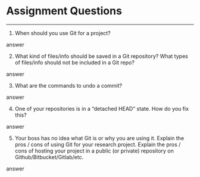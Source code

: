 # Assignment Questions 
---

1. When should you use Git for a project?

answer

2. What kind of files/info should be saved in a Git repository? What 
types of files/info should not be included in a Git repo?

answer

3. What are the commands to undo a commit?

answer

4. One of your repositories is in a “detached HEAD” state. How do you 
fix this?

answer

5. Your boss has no idea what Git is or why you are using it. Explain 
the pros / cons of using Git for your research project. Explain the pros 
/ cons of hosting your project in a public (or private) repository on 
Github/Bitbucket/Gitlab/etc.

answer
